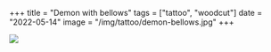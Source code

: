 +++
title = "Demon with bellows"
tags = ["tattoo", "woodcut"]
date = "2022-05-14"
image = "/img/tattoo/demon-bellows.jpg"
+++

![](/img/tattoo/demon-bellows.jpg)
